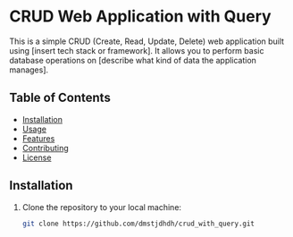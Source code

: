 # CRUD Web Application with Query

This is a simple CRUD (Create, Read, Update, Delete) web application built using [insert tech stack or framework]. It allows you to perform basic database operations on [describe what kind of data the application manages].

## Table of Contents
- [Installation](#installation)
- [Usage](#usage)
- [Features](#features)
- [Contributing](#contributing)
- [License](#license)

## Installation

1. Clone the repository to your local machine:
   ```bash
   git clone https://github.com/dmstjdhdh/crud_with_query.git
